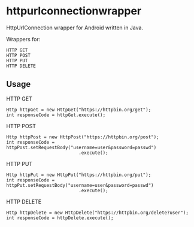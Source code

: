 # httpurlconnectionwrapper
HttpUrlConnection wrapper for Android written in Java.

Wrappers for:

    HTTP GET
    HTTP POST
    HTTP PUT
    HTTP DELETE

## Usage
HTTP GET

    Http httpGet = new HttpGet("https://httpbin.org/get");
    int responseCode = httpGet.execute();
    
HTTP POST

    Http httpPost = new HttpPost("https://httpbin.org/post");
    int responseCode = httpPost.setRequestBody("username=user&password=passwd")
                               .execute();
                            
HTTP PUT

    Http httpPut = new HttpPut("https://httpbin.org/put");
    int responseCode = httpPut.setRequestBody("username=user&password=passwd")
                               .execute();
  
HTTP DELETE

    Http httpDelete = new HttpDelete("https://httpbin.org/delete?user");
    int responseCode = httpDelete.execute();
    